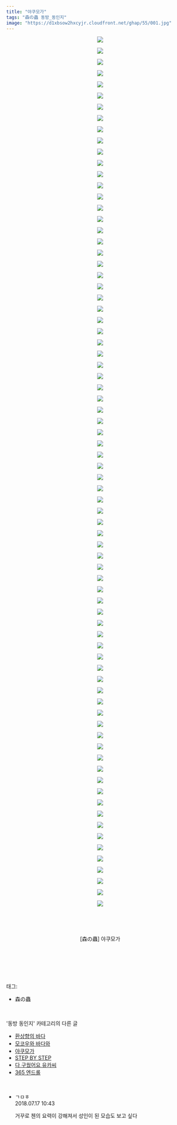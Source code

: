 ```yaml
---
title: "야쿠모가"
tags: "森の蟲 동방_동인지"
image: "https://d1xbsow2hxcyjr.cloudfront.net/ghap/55/001.jpg"
---
```

<div class="article">
<p style="text-align: center; clear: none; float: none;"><img src="{{ site.imgserver10 }}/ghap/55/001.jpg"/></p>
<p style="text-align: center; clear: none; float: none;"><img src="{{ site.imgserver10 }}/ghap/55/002.jpg"/></p>
<p style="text-align: center; clear: none; float: none;"><img src="{{ site.imgserver10 }}/ghap/55/003.jpg"/></p>
<p style="text-align: center; clear: none; float: none;"><img src="{{ site.imgserver10 }}/ghap/55/004.jpg"/></p>
<p style="text-align: center; clear: none; float: none;"><img src="{{ site.imgserver10 }}/ghap/55/005.jpg"/></p>
<p style="text-align: center; clear: none; float: none;"><img src="{{ site.imgserver10 }}/ghap/55/006.jpg"/></p>
<p style="text-align: center; clear: none; float: none;"><img src="{{ site.imgserver10 }}/ghap/55/007.jpg"/></p>
<p style="text-align: center; clear: none; float: none;"><img src="{{ site.imgserver10 }}/ghap/55/008.jpg"/></p>
<p style="text-align: center; clear: none; float: none;"><img src="{{ site.imgserver10 }}/ghap/55/009.jpg"/></p>
<p style="text-align: center; clear: none; float: none;"><img src="{{ site.imgserver10 }}/ghap/55/010.jpg"/></p>
<p style="text-align: center; clear: none; float: none;"><img src="{{ site.imgserver10 }}/ghap/55/011.jpg"/></p>
<p style="text-align: center; clear: none; float: none;"><img src="{{ site.imgserver10 }}/ghap/55/012.jpg"/></p>
<p style="text-align: center; clear: none; float: none;"><img src="{{ site.imgserver10 }}/ghap/55/013.jpg"/></p>
<p style="text-align: center; clear: none; float: none;"><img src="{{ site.imgserver10 }}/ghap/55/014.jpg"/></p>
<p style="text-align: center; clear: none; float: none;"><img src="{{ site.imgserver10 }}/ghap/55/015.jpg"/></p>
<p style="text-align: center; clear: none; float: none;"><img src="{{ site.imgserver10 }}/ghap/55/016.jpg"/></p>
<p style="text-align: center; clear: none; float: none;"><img src="{{ site.imgserver10 }}/ghap/55/017.jpg"/></p>
<p style="text-align: center; clear: none; float: none;"><img src="{{ site.imgserver10 }}/ghap/55/018.jpg"/></p>
<p style="text-align: center; clear: none; float: none;"><img src="{{ site.imgserver10 }}/ghap/55/019.jpg"/></p>
<p style="text-align: center; clear: none; float: none;"><img src="{{ site.imgserver10 }}/ghap/55/020.jpg"/></p>
<p style="text-align: center; clear: none; float: none;"><img src="{{ site.imgserver10 }}/ghap/55/021.jpg"/></p>
<p style="text-align: center; clear: none; float: none;"><img src="{{ site.imgserver10 }}/ghap/55/022.jpg"/></p>
<p style="text-align: center; clear: none; float: none;"><img src="{{ site.imgserver10 }}/ghap/55/023.jpg"/></p>
<p style="text-align: center; clear: none; float: none;"><img src="{{ site.imgserver10 }}/ghap/55/024.jpg"/></p>
<p style="text-align: center; clear: none; float: none;"><img src="{{ site.imgserver10 }}/ghap/55/025.jpg"/></p>
<p style="text-align: center; clear: none; float: none;"><img src="{{ site.imgserver10 }}/ghap/55/026.jpg"/></p>
<p style="text-align: center; clear: none; float: none;"><img src="{{ site.imgserver10 }}/ghap/55/027.jpg"/></p>
<p style="text-align: center; clear: none; float: none;"><img src="{{ site.imgserver10 }}/ghap/55/028.jpg"/></p>
<p style="text-align: center; clear: none; float: none;"><img src="{{ site.imgserver10 }}/ghap/55/029.jpg"/></p>
<p style="text-align: center; clear: none; float: none;"><img src="{{ site.imgserver10 }}/ghap/55/030.jpg"/></p>
<p style="text-align: center; clear: none; float: none;"><img src="{{ site.imgserver10 }}/ghap/55/031.jpg"/></p>
<p style="text-align: center; clear: none; float: none;"><img src="{{ site.imgserver10 }}/ghap/55/032.jpg"/></p>
<p style="text-align: center; clear: none; float: none;"><img src="{{ site.imgserver10 }}/ghap/55/033.jpg"/></p>
<p style="text-align: center; clear: none; float: none;"><img src="{{ site.imgserver10 }}/ghap/55/034.jpg"/></p>
<p style="text-align: center; clear: none; float: none;"><img src="{{ site.imgserver10 }}/ghap/55/035.jpg"/></p>
<p style="text-align: center; clear: none; float: none;"><img src="{{ site.imgserver10 }}/ghap/55/036.jpg"/></p>
<p style="text-align: center; clear: none; float: none;"><img src="{{ site.imgserver10 }}/ghap/55/037.jpg"/></p>
<p style="text-align: center; clear: none; float: none;"><img src="{{ site.imgserver10 }}/ghap/55/038.jpg"/></p>
<p style="text-align: center; clear: none; float: none;"><img src="{{ site.imgserver10 }}/ghap/55/039.jpg"/></p>
<p style="text-align: center; clear: none; float: none;"><img src="{{ site.imgserver10 }}/ghap/55/040.jpg"/></p>
<p style="text-align: center; clear: none; float: none;"><img src="{{ site.imgserver10 }}/ghap/55/041.jpg"/></p>
<p style="text-align: center; clear: none; float: none;"><img src="{{ site.imgserver10 }}/ghap/55/042.jpg"/></p>
<p style="text-align: center; clear: none; float: none;"><img src="{{ site.imgserver10 }}/ghap/55/043.jpg"/></p>
<p style="text-align: center; clear: none; float: none;"><img src="{{ site.imgserver10 }}/ghap/55/044.jpg"/></p>
<p style="text-align: center; clear: none; float: none;"><img src="{{ site.imgserver10 }}/ghap/55/045.jpg"/></p>
<p style="text-align: center; clear: none; float: none;"><img src="{{ site.imgserver10 }}/ghap/55/046.jpg"/></p>
<p style="text-align: center; clear: none; float: none;"><img src="{{ site.imgserver10 }}/ghap/55/047.jpg"/></p>
<p style="text-align: center; clear: none; float: none;"><img src="{{ site.imgserver10 }}/ghap/55/048.jpg"/></p>
<p style="text-align: center; clear: none; float: none;"><img src="{{ site.imgserver10 }}/ghap/55/049.jpg"/></p>
<p style="text-align: center; clear: none; float: none;"><img src="{{ site.imgserver10 }}/ghap/55/050.jpg"/></p>
<p style="text-align: center; clear: none; float: none;"><img src="{{ site.imgserver10 }}/ghap/55/051.jpg"/></p>
<p style="text-align: center; clear: none; float: none;"><img src="{{ site.imgserver10 }}/ghap/55/052.jpg"/></p>
<p style="text-align: center; clear: none; float: none;"><img src="{{ site.imgserver10 }}/ghap/55/053.jpg"/></p>
<p style="text-align: center; clear: none; float: none;"><img src="{{ site.imgserver10 }}/ghap/55/054.jpg"/></p>
<p style="text-align: center; clear: none; float: none;"><img src="{{ site.imgserver10 }}/ghap/55/055.jpg"/></p>
<p style="text-align: center; clear: none; float: none;"><img src="{{ site.imgserver10 }}/ghap/55/056.jpg"/></p>
<p style="text-align: center; clear: none; float: none;"><img src="{{ site.imgserver10 }}/ghap/55/057.jpg"/></p>
<p style="text-align: center; clear: none; float: none;"><img src="{{ site.imgserver10 }}/ghap/55/058.jpg"/></p>
<p style="text-align: center; clear: none; float: none;"><img src="{{ site.imgserver10 }}/ghap/55/059.jpg"/></p>
<p style="text-align: center; clear: none; float: none;"><img src="{{ site.imgserver10 }}/ghap/55/060.jpg"/></p>
<p style="text-align: center; clear: none; float: none;"><img src="{{ site.imgserver10 }}/ghap/55/061.jpg"/></p>
<p style="text-align: center; clear: none; float: none;"><img src="{{ site.imgserver10 }}/ghap/55/062.jpg"/></p>
<p style="text-align: center; clear: none; float: none;"><img src="{{ site.imgserver10 }}/ghap/55/063.jpg"/></p>
<p style="text-align: center; clear: none; float: none;"><img src="{{ site.imgserver10 }}/ghap/55/064.jpg"/></p>
<p style="text-align: center; clear: none; float: none;"><img src="{{ site.imgserver10 }}/ghap/55/065.jpg"/></p>
<p style="text-align: center; clear: none; float: none;"><img src="{{ site.imgserver10 }}/ghap/55/066.jpg"/></p>
<p style="text-align: center; clear: none; float: none;"><img src="{{ site.imgserver10 }}/ghap/55/067.jpg"/></p>
<p style="text-align: center; clear: none; float: none;"><img src="{{ site.imgserver10 }}/ghap/55/068.jpg"/></p>
<p style="text-align: center; clear: none; float: none;"><img src="{{ site.imgserver10 }}/ghap/55/069.jpg"/></p>
<p style="text-align: center; clear: none; float: none;"><img src="{{ site.imgserver10 }}/ghap/55/070.jpg"/></p>
<p style="text-align: center; clear: none; float: none;"><img src="{{ site.imgserver10 }}/ghap/55/071.jpg"/></p>
<p style="text-align: center; clear: none; float: none;"><img src="{{ site.imgserver10 }}/ghap/55/072.jpg"/></p>
<p style="text-align: center; clear: none; float: none;"><img src="{{ site.imgserver10 }}/ghap/55/073.jpg"/></p>
<p style="text-align: center; clear: none; float: none;"><img src="{{ site.imgserver10 }}/ghap/55/074.jpg"/></p>
<p style="text-align: center; clear: none; float: none;"><img src="{{ site.imgserver10 }}/ghap/55/075.jpg"/></p>
<p style="text-align: center; clear: none; float: none;"><img src="{{ site.imgserver10 }}/ghap/55/076.jpg"/></p>
<p style="text-align: center; clear: none; float: none;"><img src="{{ site.imgserver10 }}/ghap/55/077.jpg"/></p>
<p style="text-align: center; clear: none; float: none;"><img src="{{ site.imgserver10 }}/ghap/55/078.jpg"/></p>
<p style="text-align: center; clear: none; float: none;"><br/></p>
<p style="text-align: center; clear: none; float: none;"><br/></p>
<p style="text-align: center; clear: none; float: none;">[森の蟲] 야쿠모가</p>
<p style="text-align: center; clear: none; float: none;"><br/></p>
<p><br/></p>
</div><br/>
<div class="tagTrail">
<p>태그: </p>
<ul>
<li>森の蟲</li>
</ul>
</div><br/>
<div class="another">
<p>'동방 동인지' 카테고리의 다른 글</p>
<ul>
<li><a href="/ghap_58">환상향의 바다</a></li>
<li><a href="/ghap_56">모코우와 바다와</a></li>
<li><a href="/ghap_55">야쿠모가</a></li>
<li><a href="/ghap_53">STEP BY STEP</a></li>
<li><a href="/ghap_52">다 구웠어요 유카씨</a></li>
<li><a href="/ghap_51">365 엔드롤</a></li>
</ul>
</div><br/>
<div class="cb_module cb_fluid">
<div class="cb_wrt cb_profile">
<div class="comment">
<ul>
<li class="cb_thumb_off" id="comment15288484">
<div class="cb_comment_area">
<div class="cb_info_area">
<div class="cb_section">
<span class="cb_nick_name">ㄱㅁㅎ</span>
</div>
<div class="cb_section">
<span class="cb_date">2018.07.17 10:43 </span>
</div>
</div>
<div class="cb_dsc_comment">
<p class="cb_dsc">
											거꾸로 첸의 요력이 강해져서 성인이 된 모습도 보고 싶다
										</p>
</div>
</div></li>
</ul>
</div>
</div><!-- commentList close -->
</div><br/>
